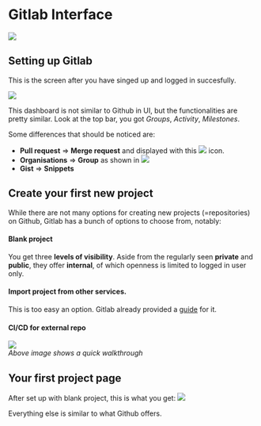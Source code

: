 # Gitlab Interface

![](gitlab.svg)


## Setting up Gitlab
This is the screen after you have singed up and logged in succesfully. 

![](1st.png)  

This dashboard is not similar to Github in UI, but the functionalities are pretty similar. Look at the top bar, you got *Groups*, *Activity*, *Milestones*.

Some differences that should be noticed are:  
- **Pull request** => **Merge request** and displayed with this ![](pr_icon.png) icon.
- **Organisations** => **Group** as shown in ![](group.png) 
- **Gist** => **Snippets** 

## Create your first new project  
While there are not many options for creating new projects (=repositories) on Github, Gitlab has a bunch of options to choose from, notably: 

#### Blank project 
You get three **levels of visibility**. Aside from the regularly seen **private** and **public**, they offer **internal**, of which openness is limited to logged in user only.
 
#### Import project from other services.
This is too easy an option. Gitlab already provided a [guide](https://docs.gitlab.com/ee/user/project/import/github.html) for it.
#### CI/CD for external repo

![](newproj.gif)  
*Above image shows a quick walkthrough* 

## Your first project page
After set up with blank project, this is what you get:
![](after-setup.png) 


Everything else is similar to what Github offers. 


